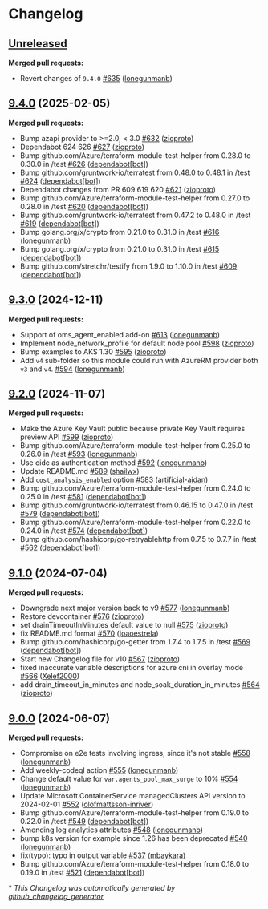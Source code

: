 # Changelog

## [Unreleased](https://github.com/Azure/terraform-azurerm-aks/tree/HEAD)

**Merged pull requests:**

- Revert changes of `9.4.0` [\#635](https://github.com/Azure/terraform-azurerm-aks/pull/635) ([lonegunmanb](https://github.com/lonegunmanb))

## [9.4.0](https://github.com/Azure/terraform-azurerm-aks/tree/9.4.0) (2025-02-05)

**Merged pull requests:**

- Bump azapi provider to \>=2.0, \< 3.0 [\#632](https://github.com/Azure/terraform-azurerm-aks/pull/632) ([zioproto](https://github.com/zioproto))
- Dependabot 624 626 [\#627](https://github.com/Azure/terraform-azurerm-aks/pull/627) ([zioproto](https://github.com/zioproto))
- Bump github.com/Azure/terraform-module-test-helper from 0.28.0 to 0.30.0 in /test [\#626](https://github.com/Azure/terraform-azurerm-aks/pull/626) ([dependabot[bot]](https://github.com/apps/dependabot))
- Bump github.com/gruntwork-io/terratest from 0.48.0 to 0.48.1 in /test [\#624](https://github.com/Azure/terraform-azurerm-aks/pull/624) ([dependabot[bot]](https://github.com/apps/dependabot))
- Dependabot changes from PR 609 619 620 [\#621](https://github.com/Azure/terraform-azurerm-aks/pull/621) ([zioproto](https://github.com/zioproto))
- Bump github.com/Azure/terraform-module-test-helper from 0.27.0 to 0.28.0 in /test [\#620](https://github.com/Azure/terraform-azurerm-aks/pull/620) ([dependabot[bot]](https://github.com/apps/dependabot))
- Bump github.com/gruntwork-io/terratest from 0.47.2 to 0.48.0 in /test [\#619](https://github.com/Azure/terraform-azurerm-aks/pull/619) ([dependabot[bot]](https://github.com/apps/dependabot))
- Bump golang.org/x/crypto from 0.21.0 to 0.31.0 in /test [\#616](https://github.com/Azure/terraform-azurerm-aks/pull/616) ([lonegunmanb](https://github.com/lonegunmanb))
- Bump golang.org/x/crypto from 0.21.0 to 0.31.0 in /test [\#615](https://github.com/Azure/terraform-azurerm-aks/pull/615) ([dependabot[bot]](https://github.com/apps/dependabot))
- Bump github.com/stretchr/testify from 1.9.0 to 1.10.0 in /test [\#609](https://github.com/Azure/terraform-azurerm-aks/pull/609) ([dependabot[bot]](https://github.com/apps/dependabot))

## [9.3.0](https://github.com/Azure/terraform-azurerm-aks/tree/9.3.0) (2024-12-11)

**Merged pull requests:**

- Support of oms\_agent\_enabled add-on [\#613](https://github.com/Azure/terraform-azurerm-aks/pull/613) ([lonegunmanb](https://github.com/lonegunmanb))
- Implement node\_network\_profile for default node pool [\#598](https://github.com/Azure/terraform-azurerm-aks/pull/598) ([zioproto](https://github.com/zioproto))
- Bump examples to AKS 1.30 [\#595](https://github.com/Azure/terraform-azurerm-aks/pull/595) ([zioproto](https://github.com/zioproto))
- Add `v4` sub-folder so this module could run with AzureRM provider both `v3` and `v4`. [\#594](https://github.com/Azure/terraform-azurerm-aks/pull/594) ([lonegunmanb](https://github.com/lonegunmanb))

## [9.2.0](https://github.com/Azure/terraform-azurerm-aks/tree/9.2.0) (2024-11-07)

**Merged pull requests:**

- Make the Azure Key Vault public because private Key Vault requires preview API [\#599](https://github.com/Azure/terraform-azurerm-aks/pull/599) ([zioproto](https://github.com/zioproto))
- Bump github.com/Azure/terraform-module-test-helper from 0.25.0 to 0.26.0 in /test [\#593](https://github.com/Azure/terraform-azurerm-aks/pull/593) ([lonegunmanb](https://github.com/lonegunmanb))
- Use oidc as authentication method [\#592](https://github.com/Azure/terraform-azurerm-aks/pull/592) ([lonegunmanb](https://github.com/lonegunmanb))
- Update README.md [\#589](https://github.com/Azure/terraform-azurerm-aks/pull/589) ([shailwx](https://github.com/shailwx))
- Add `cost_analysis_enabled` option [\#583](https://github.com/Azure/terraform-azurerm-aks/pull/583) ([artificial-aidan](https://github.com/artificial-aidan))
- Bump github.com/Azure/terraform-module-test-helper from 0.24.0 to 0.25.0 in /test [\#581](https://github.com/Azure/terraform-azurerm-aks/pull/581) ([dependabot[bot]](https://github.com/apps/dependabot))
- Bump github.com/gruntwork-io/terratest from 0.46.15 to 0.47.0 in /test [\#579](https://github.com/Azure/terraform-azurerm-aks/pull/579) ([dependabot[bot]](https://github.com/apps/dependabot))
- Bump github.com/Azure/terraform-module-test-helper from 0.22.0 to 0.24.0 in /test [\#574](https://github.com/Azure/terraform-azurerm-aks/pull/574) ([dependabot[bot]](https://github.com/apps/dependabot))
- Bump github.com/hashicorp/go-retryablehttp from 0.7.5 to 0.7.7 in /test [\#562](https://github.com/Azure/terraform-azurerm-aks/pull/562) ([dependabot[bot]](https://github.com/apps/dependabot))

## [9.1.0](https://github.com/Azure/terraform-azurerm-aks/tree/9.1.0) (2024-07-04)

**Merged pull requests:**

- Downgrade next major version back to v9 [\#577](https://github.com/Azure/terraform-azurerm-aks/pull/577) ([lonegunmanb](https://github.com/lonegunmanb))
- Restore devcontainer [\#576](https://github.com/Azure/terraform-azurerm-aks/pull/576) ([zioproto](https://github.com/zioproto))
- set drainTimeoutInMinutes default value to null [\#575](https://github.com/Azure/terraform-azurerm-aks/pull/575) ([zioproto](https://github.com/zioproto))
- fix README.md format [\#570](https://github.com/Azure/terraform-azurerm-aks/pull/570) ([joaoestrela](https://github.com/joaoestrela))
- Bump github.com/hashicorp/go-getter from 1.7.4 to 1.7.5 in /test [\#569](https://github.com/Azure/terraform-azurerm-aks/pull/569) ([dependabot[bot]](https://github.com/apps/dependabot))
- Start new Changelog file for v10 [\#567](https://github.com/Azure/terraform-azurerm-aks/pull/567) ([zioproto](https://github.com/zioproto))
- fixed inaccurate variable descriptions for azure cni in overlay mode [\#566](https://github.com/Azure/terraform-azurerm-aks/pull/566) ([Xelef2000](https://github.com/Xelef2000))
- add drain\_timeout\_in\_minutes and node\_soak\_duration\_in\_minutes [\#564](https://github.com/Azure/terraform-azurerm-aks/pull/564) ([zioproto](https://github.com/zioproto))

## [9.0.0](https://github.com/Azure/terraform-azurerm-aks/tree/9.0.0) (2024-06-07)

**Merged pull requests:**

- Compromise on e2e tests involving ingress, since it's not stable [\#558](https://github.com/Azure/terraform-azurerm-aks/pull/558) ([lonegunmanb](https://github.com/lonegunmanb))
- Add weekly-codeql action [\#555](https://github.com/Azure/terraform-azurerm-aks/pull/555) ([lonegunmanb](https://github.com/lonegunmanb))
- Change default value for `var.agents_pool_max_surge` to 10% [\#554](https://github.com/Azure/terraform-azurerm-aks/pull/554) ([lonegunmanb](https://github.com/lonegunmanb))
- Update Microsoft.ContainerService managedClusters API version to 2024-02-01 [\#552](https://github.com/Azure/terraform-azurerm-aks/pull/552) ([olofmattsson-inriver](https://github.com/olofmattsson-inriver))
- Bump github.com/Azure/terraform-module-test-helper from 0.19.0 to 0.22.0 in /test [\#549](https://github.com/Azure/terraform-azurerm-aks/pull/549) ([dependabot[bot]](https://github.com/apps/dependabot))
- Amending log analytics attributes [\#548](https://github.com/Azure/terraform-azurerm-aks/pull/548) ([lonegunmanb](https://github.com/lonegunmanb))
- bump k8s version for example since 1.26 has been deprecated [\#540](https://github.com/Azure/terraform-azurerm-aks/pull/540) ([lonegunmanb](https://github.com/lonegunmanb))
- fix\(typo\): typo in output variable [\#537](https://github.com/Azure/terraform-azurerm-aks/pull/537) ([mbaykara](https://github.com/mbaykara))
- Bump github.com/Azure/terraform-module-test-helper from 0.18.0 to 0.19.0 in /test [\#521](https://github.com/Azure/terraform-azurerm-aks/pull/521) ([dependabot[bot]](https://github.com/apps/dependabot))



\* *This Changelog was automatically generated by [github_changelog_generator](https://github.com/github-changelog-generator/github-changelog-generator)*
